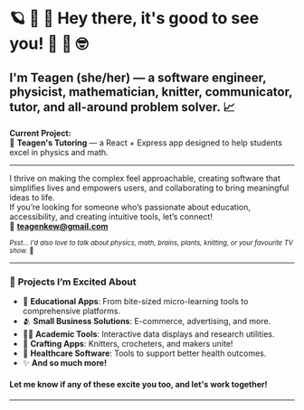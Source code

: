 # 🪐 🧠 🤩 Hey there, it's good to see you! 🦢 🪷 🤓

## I'm **Teagen** (she/her) — a software engineer, physicist, mathematician, knitter, communicator, tutor, and all-around problem solver. 📈 
**Current Project:**  
📓 **Teagen's Tutoring** — a React + Express app designed to help students excel in physics and math.

---

I thrive on making the complex feel approachable, creating software that simplifies lives and empowers users, and collaborating to bring meaningful ideas to life.  
If you’re looking for someone who’s passionate about education, accessibility, and creating intuitive tools, let’s connect!  
📧 **teagenkew@gmail.com**

<sub>*Psst... I'd also love to talk about physics, math, brains, plants, knitting, or your favourite TV show.* 🤩</sub>

---

### 🌟 **Projects I’m Excited About**  

- 🍎 **Educational Apps**: From bite-sized micro-learning tools to comprehensive platforms.  
- 🫂 **Small Business Solutions**: E-commerce, advertising, and more.  
- 👩‍🏫 **Academic Tools**: Interactive data displays and research utilities.  
- 🧶 **Crafting Apps**: Knitters, crocheters, and makers unite!  
- 🩻 **Healthcare Software**: Tools to support better health outcomes.  
- ✨ **And so much more!**

#### Let me know if any of these excite you too, and let's work together! 

---
